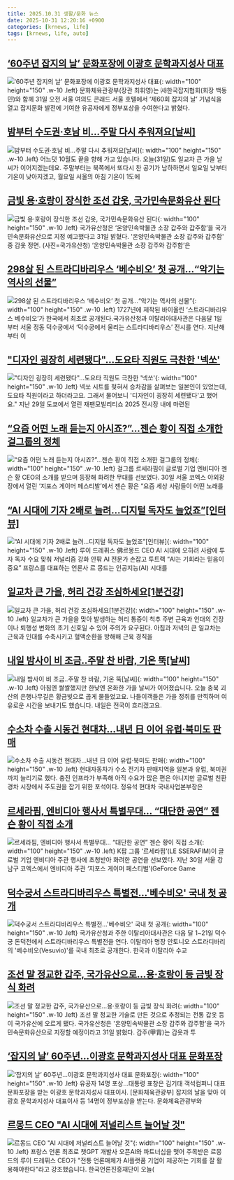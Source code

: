 ```yaml
---
title: 2025.10.31 생활/문화 뉴스
date: 2025-10-31 12:20:16 +0900
categories: [krnews, life]
tags: [krnews, life, auto]
---
```

## [‘60주년 잡지의 날’ 문화포장에 이광호 문학과지성사 대표](https://n.news.naver.com/mnews/article/011/0004550138)

![‘60주년 잡지의 날’ 문화포장에 이광호 문학과지성사 대표](https://mimgnews.pstatic.net/image/origin/011/2025/10/31/4550138.jpg?type=nf220_150){: width="100" height="150" .w-10 .left}
문화체육관광부(장관 최휘영)는 ㈔한국잡지협회(회장 백동민)와 함께 31일 오전 서울 여의도 콘래드 서울 호텔에서 ‘제60회 잡지의 날’ 기념식을 열고 잡지문화 발전에 기여한 유공자에게 정부포상을 수여한다고 밝혔다.

## [밤부터 수도권·호남 비…주말 다시 추워져요[날씨]](https://n.news.naver.com/mnews/article/055/0001304288)

![밤부터 수도권·호남 비…주말 다시 추워져요[날씨]](https://mimgnews.pstatic.net/image/origin/055/2025/10/31/1304288.jpg?type=nf220_150){: width="100" height="150" .w-10 .left}
어느덧 10월도 끝을 향해 가고 있습니다. 오늘(31일)도 일교차 큰 가을 날씨가 이어지겠는데요. 주말부터는 북쪽에서 또다시 찬 공기가 남하하면서 일요일 낮부터 기온이 낮아지겠고, 월요일 서울의 아침 기온이 1도에

## [금빛 용·호랑이 장식한 조선 갑옷, 국가민속문화유산 된다](https://n.news.naver.com/mnews/article/018/0006152411)

![금빛 용·호랑이 장식한 조선 갑옷, 국가민속문화유산 된다](https://mimgnews.pstatic.net/image/origin/018/2025/10/31/6152411.jpg?type=nf220_150){: width="100" height="150" .w-10 .left}
국가유산청은 ‘온양민속박물관 소장 갑주와 갑주함’을 국가민속문화유산으로 지정 예고했다고 31일 밝혔다. '온양민속박물관 소장 갑주와 갑주함' 중 갑옷 정면. (사진=국가유산청) ‘온양민속박물관 소장 갑주와 갑주함’은

## [298살 된 스트라디바리우스 ‘베수비오’ 첫 공개…“악기는 역사의 선물”](https://n.news.naver.com/mnews/article/025/0003479194)

![298살 된 스트라디바리우스 ‘베수비오’ 첫 공개…“악기는 역사의 선물”](https://mimgnews.pstatic.net/image/origin/025/2025/10/30/3479194.jpg?type=nf220_150){: width="100" height="150" .w-10 .left}
1727년에 제작된 바이올린 ‘스트라디바리우스 베수비오’가 한국에서 최초로 공개된다.국가유산청과 이탈리아대사관은 다음달 1일부터 서울 정동 덕수궁에서 ‘덕수궁에서 울리는 스트라디바리우스’ 전시를 연다. 지난해부터 이

## ["디자인 굉장히 세련됐다"…도요타 직원도 극찬한 '넥쏘'](https://n.news.naver.com/mnews/article/015/0005205106)

!["디자인 굉장히 세련됐다"…도요타 직원도 극찬한 '넥쏘'](https://mimgnews.pstatic.net/image/origin/015/2025/10/31/5205106.jpg?type=nf220_150){: width="100" height="150" .w-10 .left}
넥쏘 시트를 젖혀서 승차감을 살펴보는 일본인이 있었는데, 도요타 직원이라고 하더라고요. 그래서 물어보니 '디자인이 굉장히 세련됐다'고 했어요." 지난 29일 도쿄에서 열린 재팬모빌리티쇼 2025 전시장 내에 마련된

## [“요즘 어떤 노래 듣는지 아시죠?”…젠슨 황이 직접 소개한 걸그룹의 정체](https://n.news.naver.com/mnews/article/009/0005582355)

![“요즘 어떤 노래 듣는지 아시죠?”…젠슨 황이 직접 소개한 걸그룹의 정체](https://mimgnews.pstatic.net/image/origin/009/2025/10/31/5582355.jpg?type=nf220_150){: width="100" height="150" .w-10 .left}
걸그룹 르세라핌이 글로벌 기업 엔비디아 젠슨 황 CEO의 소개를 받으며 등장해 화려한 무대를 선보였다. 30일 서울 코엑스 야외광장에서 열린 ‘지포스 게이머 페스티발’에서 젠슨 황은 “요즘 세상 사람들이 어떤 노래를

## [“AI 시대에 기자 2배로 늘려...디지털 독자도 늘었죠”[인터뷰]](https://n.news.naver.com/mnews/article/009/0005582345)

![“AI 시대에 기자 2배로 늘려...디지털 독자도 늘었죠”[인터뷰]](https://mimgnews.pstatic.net/image/origin/009/2025/10/31/5582345.jpg?type=nf220_150){: width="100" height="150" .w-10 .left}
루이 드레퓌스 佛르몽드 CEO AI 시대에 오히려 사람에 투자 독자 수요 맞춰 저널리즘 강화 안팎 AI 전문가 손잡고 투트랙 “AI는 기회라는 믿음이 중요” 프랑스를 대표하는 언론사 르 몽드는 인공지능(AI) 시대를

## [일교차 큰 가을, 허리 건강 조심하세요[1분건강]](https://n.news.naver.com/mnews/article/092/0002396315)

![일교차 큰 가을, 허리 건강 조심하세요[1분건강]](https://mimgnews.pstatic.net/image/origin/092/2025/10/31/2396315.jpg?type=nf220_150){: width="100" height="150" .w-10 .left}
일교차가 큰 가을을 맞아 발생하는 허리 통증이 척추 주변 근육과 인대의 긴장이나 퇴행성 변화의 초기 신호일 수 있어 주의가 요구된다. 아침과 저녁의 큰 일교차는 근육과 인대를 수축시키고 혈액순환을 방해해 근육 경직을

## [내일 밤사이 비 조금‥주말 찬 바람, 기온 뚝[날씨]](https://n.news.naver.com/mnews/article/214/0001458574)

![내일 밤사이 비 조금‥주말 찬 바람, 기온 뚝[날씨]](https://mimgnews.pstatic.net/image/origin/214/2025/10/30/1458574.jpg?type=nf220_150){: width="100" height="150" .w-10 .left}
아침엔 쌀쌀했지만 한낮엔 온화한 가을 날씨가 이어졌습니다. 오늘 충북 괴산의 은행나무길은 황금빛으로 곱게 물들었고요. 나들이객들은 가을 정취를 만끽하며 여유로운 시간을 보내기도 했습니다. 내일은 전국이 흐리겠고요.

## [수소차 수출 시동건 현대차…내년 日 이어 유럽·북미도 판매](https://n.news.naver.com/mnews/article/277/0005672722)

![수소차 수출 시동건 현대차…내년 日 이어 유럽·북미도 판매](https://mimgnews.pstatic.net/image/origin/277/2025/10/31/5672722.jpg?type=nf220_150){: width="100" height="150" .w-10 .left}
현대자동차가 수소 전기차 판매지역을 일본과 유럽, 북미권까지 늘리기로 했다. 충전 인프라가 부족해 아직 수요가 많은 편은 아니지만 글로벌 친환경차 시장에서 주도권을 잡기 위한 포석이다. 정유석 현대차 국내사업본부장은

## [르세라핌, 엔비디아 행사서 특별무대… “대단한 공연” 젠슨 황이 직접 소개](https://n.news.naver.com/mnews/article/023/0003938100)

![르세라핌, 엔비디아 행사서 특별무대… “대단한 공연” 젠슨 황이 직접 소개](https://mimgnews.pstatic.net/image/origin/023/2025/10/31/3938100.jpg?type=nf220_150){: width="100" height="150" .w-10 .left}
K팝 그룹 ‘르세라핌’(LE SSERAFIM)이 글로벌 기업 엔비디아 주관 행사에 초청받아 화려한 공연을 선보였다. 지난 30일 서울 강남구 코엑스에서 엔비디아 주관 ‘지포스 게이머 페스티벌’(GeForce Game

## [덕수궁서 스트라디바리우스 특별전…'베수비오' 국내 첫 공개](https://n.news.naver.com/mnews/article/277/0005672534)

![덕수궁서 스트라디바리우스 특별전…'베수비오' 국내 첫 공개](https://mimgnews.pstatic.net/image/origin/277/2025/10/31/5672534.jpg?type=nf220_150){: width="100" height="150" .w-10 .left}
국가유산청과 주한 이탈리아대사관은 다음 달 1~21일 덕수궁 돈덕전에서 스트라디바리우스 특별전을 연다. 이탈리아 명장 안토니오 스트라디바리의 '베수비오(Vesuvio)'를 국내 최초로 공개한다. 한국과 이탈리아 수교

## [조선 말 정교한 갑주, 국가유산으로…용·호랑이 등 금빛 장식 화려](https://n.news.naver.com/mnews/article/656/0000153624)

![조선 말 정교한 갑주, 국가유산으로…용·호랑이 등 금빛 장식 화려](https://mimgnews.pstatic.net/image/origin/656/2025/10/31/153624.jpg?type=nf220_150){: width="100" height="150" .w-10 .left}
조선 말 정교한 기술로 만든 것으로 추정되는 전통 갑옷 등이 국가유산에 오르게 됐다. 국가유산청은 '온양민속박물관 소장 갑주와 갑주함'을 국가민속문화유산으로 지정할 예정이라고 31일 밝혔다. 갑주(甲胄)는 갑옷과 투

## [‘잡지의 날’ 60주년…이광호 문학과지성사 대표 문화포장](https://n.news.naver.com/mnews/article/016/0002550484)

![‘잡지의 날’ 60주년…이광호 문학과지성사 대표 문화포장](https://mimgnews.pstatic.net/image/origin/016/2025/10/31/2550484.jpg?type=nf220_150){: width="100" height="150" .w-10 .left}
유공자 14명 포상…대통령 표창은 김기태 객석컴퍼니 대표 문화포장을 받는 이광호 문학과지성사 대표이사. [문화체육관광부] 잡지의 날을 맞아 이광호 문학과지성사 대표이사 등 14명이 정부포상을 받는다. 문화체육관광부와

## [르몽드 CEO "AI 시대에 저널리스트 늘어날 것"](https://n.news.naver.com/mnews/article/422/0000796591)

![르몽드 CEO "AI 시대에 저널리스트 늘어날 것"](https://mimgnews.pstatic.net/image/origin/422/2025/10/30/796591.jpg?type=nf220_150){: width="100" height="150" .w-10 .left}
프랑스 언론 최초로 챗GPT 개발사 오픈AI와 파트너십을 맺어 주목받은 르몽드의 루이 드레퓌스 CEO가 "전통 언론매체가 AI플랫폼 기업이 제공하는 기회를 잘 활용해야한다"라고 강조했습니다. 한국언론진흥재단이 오늘(

